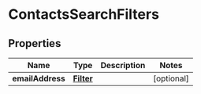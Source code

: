 # ContactsSearchFilters

## Properties
Name | Type | Description | Notes
------------ | ------------- | ------------- | -------------
**emailAddress** | [**Filter**](Filter.md) |  |  [optional]
